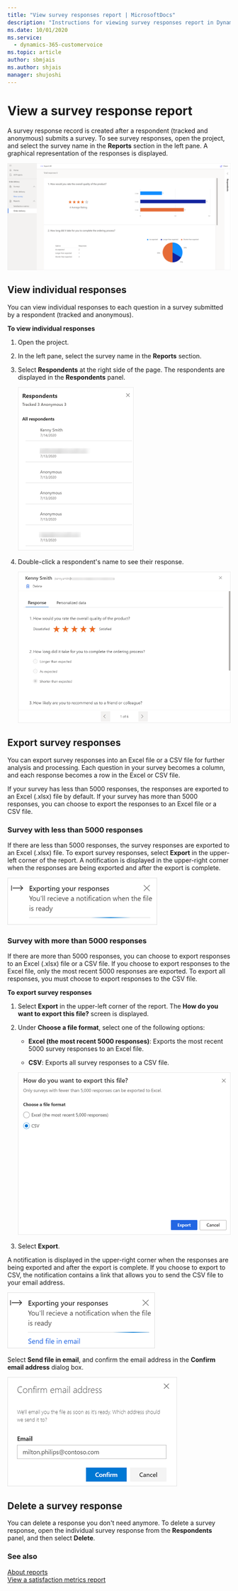 ```yaml
---
title: "View survey responses report | MicrosoftDocs"
description: "Instructions for viewing survey responses report in Dynamics 365 Customer Voice."
ms.date: 10/01/2020
ms.service: 
  - dynamics-365-customervoice
ms.topic: article
author: sbmjais
ms.author: shjais
manager: shujoshi
---
```


# View a survey response report

A survey response record is created after a respondent (tracked and anonymous) submits a survey. To see survey responses, open the project, and select the survey name in the **Reports** section in the left pane. A graphical representation of the responses is displayed.

![Survey reports](media/survey-report.png "Survey reports")

## View individual responses

You can view individual responses to each question in a survey submitted by a respondent (tracked and anonymous).

**To view individual responses**

1. Open the project.

2. In the left pane, select the survey name in the **Reports** section.

3. Select **Respondents** at the right side of the page. The respondents are displayed in the **Respondents** panel.

    ![Respondents panel](media/respondents-panel.png "Respondents panel")

4. Double-click a respondent's name to see their response.

    ![Response details](media/individual-response.png "Response details")

## Export survey responses

You can export survey responses into an Excel file or a CSV file for further analysis and processing. Each question in your survey becomes a column, and each response becomes a row in the Excel or CSV file.

If your survey has less than 5000 responses, the responses are exported to an Excel (.xlsx) file by default. If your survey has more than 5000 responses, you can choose to export the responses to an Excel file or a CSV file.

### Survey with less than 5000 responses

If there are less than 5000 responses, the survey responses are exported to an Excel (.xlsx) file. To export survey responses, select **Export** in the upper-left corner of the report. A notification is displayed in the upper-right corner when the responses are being exported and after the export is complete.

![Surveys being exported to Excel](media/export-excel-notif.png "Surveys being exported to Excel")

### Survey with more than 5000 responses

If there are more than 5000 responses, you can choose to export responses to an Excel (.xlsx) file or a CSV file. If you choose to export responses to the Excel file, only the most recent 5000 responses are exported. To export all responses, you must choose to export responses to the CSV file.

**To export survey responses**

1. Select **Export** in the upper-left corner of the report. The **How do you want to export this file?** screen is displayed.

2. Under **Choose a file format**, select one of the following options:

    - **Excel (the most recent 5000 responses)**: Exports the most recent 5000 survey responses to an Excel file.

    - **CSV**: Exports all survey responses to a CSV file.

    ![Select a file format to export survey responses](media/export-file-format.png "Select a file format to export survey responses")

3. Select **Export**.

  A notification is displayed in the upper-right corner when the responses are being exported and after the export is complete. If you choose to export to CSV, the notification contains a link that allows you to send the CSV file to your email address.

  ![Surveys being exported to CSV](media/export-csv-notif.png "Surveys being exported to CSV")

  Select **Send file in email**, and confirm the email address in the **Confirm email address** dialog box.

  ![Confirm email address to send CSV file](media/export-email-confirm.png "Confirm email address to send CSV file")

## Delete a survey response

You can delete a response you don't need anymore. To delete a survey response, open the individual survey response from the **Respondents** panel, and then select **Delete**.

### See also

[About reports](about-reports.md)<br>
[View a satisfaction metrics report](satisfaction-metrics-report.md)
